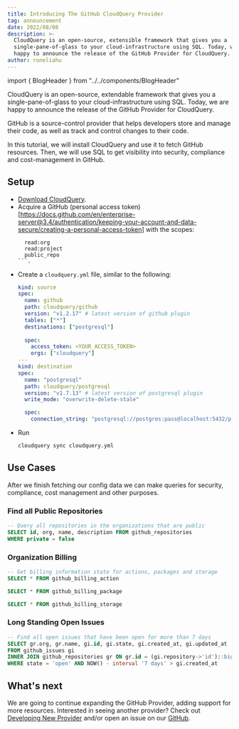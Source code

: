 ```yaml
---
title: Introducing The GitHub CloudQuery Provider
tag: announcement
date: 2022/08/08
description: >-
  CloudQuery is an open-source, extensible framework that gives you a
  single-pane-of-glass to your cloud-infrastructure using SQL. Today, we are
  happy to announce the release of the GitHub Provider for CloudQuery. 
author: roneliahu
---
```


import { BlogHeader } from "../../components/BlogHeader"

<BlogHeader/>

CloudQuery is an open-source, extendable framework that gives you a single-pane-of-glass to your cloud-infrastructure using SQL. Today, we are happy to announce the release of the GitHub Provider for CloudQuery.

GitHub is a source-control provider that helps developers store and manage their code, as well as track and control changes to their code.

In this tutorial, we will install CloudQuery and use it to fetch GitHub resources. Then, we will use SQL to get visibility into security, compliance and cost-management in GitHub.

## Setup

- [Download CloudQuery](https://www.cloudquery.io/docs/quickstart).
- Acquire a GitHub (personal access token)[https://docs.github.com/en/enterprise-server@3.4/authentication/keeping-your-account-and-data-secure/creating-a-personal-access-token]
  with the scopes:
  ```
    read:org
    read:project
    public_repo
  ```.
- Create a `cloudquery.yml` file, similar to the following:
  ```yaml
  kind: source
  spec:
    name: github
    path: cloudquery/github
    version: "v1.2.17" # latest version of github plugin
    tables: ["*"]
    destinations: ["postgresql"]
    
    spec:
      access_token: <YOUR_ACCESS_TOKEN>
      orgs: ["cloudquery"]
  ---
  kind: destination
  spec:
    name: "postgresql"
    path: cloudquery/postgresql
    version: "v1.7.13" # latest version of postgresql plugin
    write_mode: "overwrite-delete-stale"

    spec:
      connection_string: "postgresql://postgres:pass@localhost:5432/postgres?sslmode=disable"
  ```
- Run
  ```bash
  cloudquery sync cloudquery.yml
  ```

## Use Cases

After we finish fetching our config data we can make queries for security, compliance, cost management and other purposes.

### Find all Public Repositories

```sql
-- Query all repositories in the organizations that are public
SELECT id, org, name, description FROM github_repositories
WHERE private = false
```

### Organization Billing

```sql
-- Get billing information state for actions, packages and storage
SELECT * FROM github_billing_action

SELECT * FROM github_billing_package

SELECT * FROM github_billing_storage
```

### Long Standing Open Issues

```sql
-- Find all open issues that have been open for more than 7 days
SELECT gr.org, gr.name, gi.id, gi.state, gi.created_at, gi.updated_at
FROM github_issues gi
INNER JOIN github_repositories gr ON gr.id = (gi.repository->'id')::bigint
WHERE state = 'open' AND NOW() - interval '7 days' > gi.created_at
```

## What's next

We are going to continue expanding the GitHub Provider, adding support for more resources. Interested in seeing another provider? Check out [Developing New Provider](/docs/developers/creating-new-plugin) and/or open an issue on our [GitHub](https://github.com/cloudquery/cloudquery).
